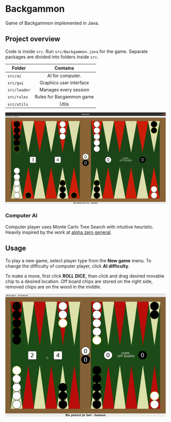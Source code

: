 # Backgammon
Game of Backgammon implemented in Java.

## Project overview
Code is inside `src`.  Run `src/Backgammon.java` for the game. Separate packages are divided into folders inside `src`.

| Folder        | Contains           |
| ------------- |:-------------:|
| `src/ai` | AI for computer. | 
| `src/gui` | Graphics user interface |
| `src/leader` | Manages every session | 
| `src/rules` | Rules for Bacgammon game | 
| `src/utils` | Utils | 

![Backgammon in action](https://github.com/urhprimozic/Backgammon/blob/main/thumb.png)

### Computer AI
Computer player uses Monte Carlo Tree Search with intuitive heuristic. Heavily inspired by the work at [alpha zero general](https://github.com/suragnair/alpha-zero-general).

## Usage 
To play a new game, select player type from the **New game** menu. To change the difficulty of computer player, click **AI difficulty**.

To make a move, first click **ROLL DICE**, than click and drag desired movable chip to a desired location. Off board chips are stored on the right side, removed chips are on the wood in the middle.

![Human player playing vs computer](https://github.com/urhprimozic/Backgammon/blob/main/demo.gif)

